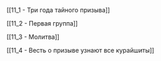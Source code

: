 

[[11_1 - Три года тайного призыва]]

[[11_2 - Первая группа]]

[[11_3 - Молитва]]

[[11_4 - Весть о призыве узнают все курайшиты]]

